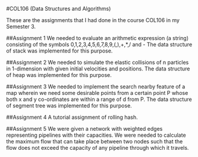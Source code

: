 #COL106 (Data Structures and Algorithms)

These are the assignments that I had done in the course COL106 in my Semester 3.

##Assignment 1
We needed to evaluate an arithmetic expression (a string) consisting of the symbols 0,1,2,3,4,5,6,7,8,9,(,),+,\*,/ and -
The data structure of stack was implemented for this purpose.

##Assignment 2
We needed to simulate the elastic collisions of n particles in 1-dimension with given initial velocities and positions.
The data structure of heap was implemented for this purpose.

##Assignment 3
We needed to implement the search nearby feature of a map wherein we need some desirable points from a certain point P whose both x and y co-ordinates are within a range of d from P.
The data structure of segment tree was implemented for this purpose.

##Assignment 4
A tutorial assignment of rolling hash.

##Assignment 5
We were given a network with weighted edges representing pipelines with their capacities. We were needed to calculate the maximum flow that can take place between two nodes such that the
flow does not exceed the capacity of any pipeline through which it travels.
